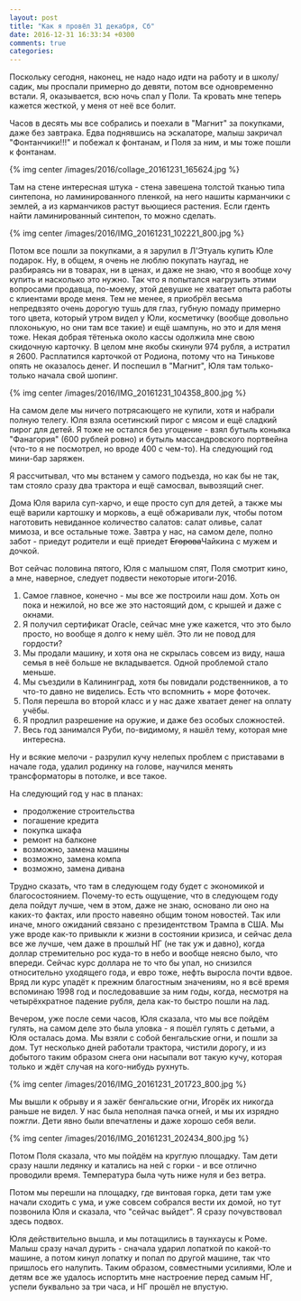 ```yaml
---
layout: post
title: "Как я провёл 31 декабря, Сб"
date: 2016-12-31 16:33:34 +0300
comments: true
categories: 
---
```

Поскольку сегодня, наконец, не надо надо идти на работу и в школу/садик, мы проспали примерно до девяти, потом все одновременно встали. Я, оказывается, всю ночь спал у Поли. Та кровать мне теперь кажется жесткой, у меня от неё все болит.

Часов в десять мы все собрались и поехали в "Магнит" за покупками, даже без завтрака. Едва поднявшись на эскалаторе, малыш закричал "Фонтанчики!!!" и побежал к фонтанам, и Поля за ним, и мы тоже пошли к фонтанам.

{% img center /images/2016/collage_20161231_165624.jpg %}

Там на стене интересная штука - стена завешена толстой тканью типа синтепона, но ламинированного пленкой, на него нашиты карманчики с землей, а из карманчиков растут вьющиеся растения. Если гденть найти ламинированный синтепон, то можно сделать.

{% img center /images/2016/IMG_20161231_102221_800.jpg %}

Потом все пошли за покупками, а я зарулил в Л'Этуаль купить Юле подарок. Ну, в общем, я очень не люблю покупать наугад, не разбираясь ни в товарах, ни в ценах, и даже не знаю, что я вообще хочу купить и насколько это нужно. Так что я попытался нагрузить этими вопросами продавца, по-моему, этой девушке не хватает опыта работы с клиентами вроде меня. Тем не менее, я приобрёл весьма непредвзято очень дорогую тушь для глаз, губную помаду примерно того цвета, который утром видел у Юли, косметичку (вообще довольно плохонькую, но они там все такие) и ещё шампунь, но это и для меня тоже. Некая добрая тётенька около кассы одолжила мне свою скидочную карточку. В целом мне якобы скинули 974 рубля, а истратил я 2600. Расплатился карточкой от Родиона, потому что на Тинькове опять не оказалось денег. И поспешил в "Магнит", Юля там только-только начала свой шопинг. 

{% img center /images/2016/IMG_20161231_104358_800.jpg %}

На самом деле мы ничего потрясающего не купили, хотя и набрали полную телегу. Юля взяла осетинский пирог с мясом и ещё сладкий пирог для детей. Я тоже не остался без угощение - взял бутыль коньяка "Фанагория" (600 рублей ровно) и бутыль массандровского портвейна (что-то я не посмотрел, но вроде 400 с чем-то). На следующий год мини-бар заряжен.

Я рассчитывал, что мы встанем у самого подъезда, но как бы не так, там стояло сразу два трактора и ещё самосвал, вывозящий снег.

Дома Юля варила суп-харчо, и еще просто суп для детей, а также мы ещё варили картошку и морковь, а ещё обжаривали лук, чтобы потом наготовить невиданное количество салатов: салат оливье, салат мимоза, и все остальные тоже. Завтра у нас, на самом деле, полно забот - приедут родители и ещё приедет ~~Егорова~~Чайкина с мужем и дочкой. 

Вот сейчас половина пятого, Юля с малышом спят, Поля смотрит кино, а мне, наверное, следует подвести некоторые итоги-2016. 

1. Самое главное, конечно - мы все же построили наш дом. Хоть он пока и нежилой, но все же это настоящий дом, с крышей и даже с окнами.
2. Я получил сертификат Oracle, сейчас мне уже кажется, что это было просто, но вообще я долго к нему шёл. Это ли не повод для гордости?
3. Мы продали машину, и хотя она не скрылась совсем из виду, наша семья в неё больше не вкладывается. Одной проблемой стало меньше.
4. Мы съездили в Калининград, хотя бы повидали родственников, а то что-то давно не виделись. Есть что вспомнить + море фоточек.
5. Поля перешла во второй класс и у нас даже хватает денег на оплату учёбы.
6. Я продлил разрешение на оружие, и даже без особых сложностей.
7. Весь год занимался Руби, по-видимому, я нашёл тему, которая мне интересна.

Ну и всякие мелочи - разрулил кучу нелепых проблем с приставами в начале года, удалил родинку на голове, научился менять трансформаторы в потолке, и все такое.

На следующий год у нас в планах: 

- продолжение строительства
- погашение кредита
- покупка шкафа
- ремонт на балконе
- возможно, замена машины
- возможно, замена компа
- возможно, замена дивана

Трудно сказать, что там в следующем году будет с экономикой и благосостоянием. Почему-то есть ощущение, что в следующем году дела пойдут лучше, чем в этом, даже не знаю, основано ли оно на каких-то фактах, или просто навеяно общим тоном новостей. Так или иначе, много ожиданий связано с президентством Трампа в США. Мы уже вроде как-то привыкли к жизни в состоянии кризиса, и сейчас дела все же лучше, чем даже в прошлый НГ (не так уж и давно), когда доллар стремительно рос куда-то в небо и вообще неясно было, что впереди. Сейчас курс доллара не то что бы упал, но снизился относительно уходящего года, и евро тоже, нефть выросла почти вдвое. Вряд ли курс упадёт к прежним благостным значениям, но я всё время вспоминаю 1998 год и последовавшие за ним годы, когда, несмотря на четырёхкратное падение рубля, дела как-то быстро пошли на лад.

Вечером, уже после семи часов, Юля сказала, что мы все пойдём гулять, на самом деле это была уловка - я пошёл гулять с детьми, а Юля осталась дома. Мы взяли с собой бенгальские огни, и пошли за дом. Тут несколько дней работали трактора, чистили дорогу, и из добытого таким образом снега они насыпали вот такую кучу, которая только и ждёт случая на кого-нибудь рухнуть. 

{% img center /images/2016/IMG_20161231_201723_800.jpg %}

Мы вышли к обрыву и я зажёг бенгальские огни, Игорёк их никогда раньше не видел. У нас была неполная пачка огней, и мы их изрядно пожгли. Дети явно были впечатлены и даже хорошо себя вели.

{% img center /images/2016/IMG_20161231_202434_800.jpg %}

Потом Поля сказала, что мы пойдём на круглую площадку. Там дети сразу нашли ледянку и катались на ней с горки - и все отлично проводили время. Температура была чуть ниже нуля и без ветра.

Потом мы перешли на площадку, где винтовая горка, дети там уже начали сходить с ума, и уже совсем собрался вести их домой, но тут позвонила Юля и сказала, что "сейчас выйдет". Я сразу почувствовал здесь подвох. 

Юля действительно вышла, и мы потащились в таунхаусы к Роме. Малыш сразу начал дурить - сначала ударил лопаткой по какой-то машине, а потом кинул лопатку и попал по другой машине, так что пришлось его налупить. Таким образом, совместными усилиями, Юле и детям все же удалось испортить мне настроение перед самым НГ, успели буквально за три часа, и НГ прошёл не впустую.
